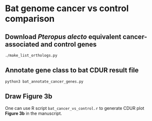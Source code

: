 # Bat genome cancer vs control comparison

## Download *Pteropus alecto* equivalent cancer-associated and control genes
```console
./make_list_orthologs.py
``` 

## Annotate gene class to bat CDUR result file
```console
python3 bat_annotate_cancer_genes.py
```

## Draw Figure 3b
One can use R script `bat_cancer_vs_control.r` to generate CDUR plot **Figure 3b** in the manuscript.